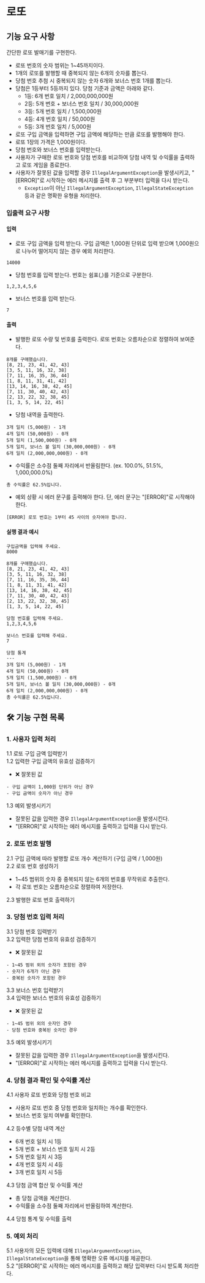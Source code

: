# 로또

## 기능 요구 사항

간단한 로또 발매기를 구현한다.
- 로또 번호의 숫자 범위는 1~45까지이다.
- 1개의 로또를 발행할 때 중복되지 않는 6개의 숫자를 뽑는다.
- 당첨 번호 추첨 시 중복되지 않는 숫자 6개와 보너스 번호 1개를 뽑는다.
- 당첨은 1등부터 5등까지 있다. 당첨 기준과 금액은 아래와 같다.
  - 1등: 6개 번호 일치 / 2,000,000,000원
  - 2등: 5개 번호 + 보너스 번호 일치 / 30,000,000원
  - 3등: 5개 번호 일치 / 1,500,000원
  - 4등: 4개 번호 일치 / 50,000원
  - 5등: 3개 번호 일치 / 5,000원
- 로또 구입 금액을 입력하면 구입 금액에 해당하는 만큼 로또를 발행해야 한다.
- 로또 1장의 가격은 1,000원이다.
- 당첨 번호와 보너스 번호를 입력받는다.
- 사용자가 구매한 로또 번호와 당첨 번호를 비교하여 당첨 내역 및 수익률을 출력하고 로또 게임을 종료한다.
- 사용자가 잘못된 값을 입력할 경우 `IllegalArgumentException`을 발생시키고, "[ERROR]"로 시작하는 에러 메시지를 출력 후 그 부분부터 입력을 다시 받는다.
  - `Exception`이 아닌 `IllegalArgumentException`, `IllegalStateException` 등과 같은 명확한 유형을 처리한다.

### 입출력 요구 사항

#### 입력

- 로또 구입 금액을 입력 받는다. 구입 금액은 1,000원 단위로 입력 받으며 1,000원으로 나누어 떨어지지 않는 경우 예외 처리한다.
```text
14000
```
- 당첨 번호를 입력 받는다. 번호는 쉼표(,)를 기준으로 구분한다.
```text
1,2,3,4,5,6
```
- 보너스 번호를 입력 받는다.
```
7
```

#### 출력

- 발행한 로또 수량 및 번호를 출력한다. 로또 번호는 오름차순으로 정렬하여 보여준다.
```text
8개를 구매했습니다.
[8, 21, 23, 41, 42, 43] 
[3, 5, 11, 16, 32, 38] 
[7, 11, 16, 35, 36, 44] 
[1, 8, 11, 31, 41, 42] 
[13, 14, 16, 38, 42, 45] 
[7, 11, 30, 40, 42, 43] 
[2, 13, 22, 32, 38, 45] 
[1, 3, 5, 14, 22, 45]
```
- 당첨 내역을 출력한다.
```text
3개 일치 (5,000원) - 1개
4개 일치 (50,000원) - 0개
5개 일치 (1,500,000원) - 0개
5개 일치, 보너스 볼 일치 (30,000,000원) - 0개
6개 일치 (2,000,000,000원) - 0개
```
- 수익률은 소수점 둘째 자리에서 반올림한다. (ex. 100.0%, 51.5%, 1,000,000.0%)
```text
총 수익률은 62.5%입니다.
```
- 예외 상황 시 에러 문구를 출력해야 한다. 단, 에러 문구는 "[ERROR]"로 시작해야 한다.
```text
[ERROR] 로또 번호는 1부터 45 사이의 숫자여야 합니다.
```

#### 실행 결과 예시

```text
구입금액을 입력해 주세요.
8000

8개를 구매했습니다.
[8, 21, 23, 41, 42, 43] 
[3, 5, 11, 16, 32, 38] 
[7, 11, 16, 35, 36, 44] 
[1, 8, 11, 31, 41, 42] 
[13, 14, 16, 38, 42, 45] 
[7, 11, 30, 40, 42, 43] 
[2, 13, 22, 32, 38, 45] 
[1, 3, 5, 14, 22, 45]

당첨 번호를 입력해 주세요.
1,2,3,4,5,6

보너스 번호를 입력해 주세요.
7

당첨 통계
---
3개 일치 (5,000원) - 1개
4개 일치 (50,000원) - 0개
5개 일치 (1,500,000원) - 0개
5개 일치, 보너스 볼 일치 (30,000,000원) - 0개
6개 일치 (2,000,000,000원) - 0개
총 수익률은 62.5%입니다.
```

## 🛠️ 기능 구현 목록

### 1. 사용자 입력 처리
1.1 로또 구입 금액 입력받기  
1.2 입력한 구입 금액의 유효성 검증하기
- ❌ 잘못된 값
```text
- 구입 금액이 1,000원 단위가 아닌 경우
- 구입 금액이 숫자가 아닌 경우
```

1.3 예외 발생시키기
- 잘못된 값을 입력한 경우 `IllegalArgumentException`을 발생시킨다.
- "[ERROR]"로 시작하는 에러 메시지를 출력하고 입력을 다시 받는다.

### 2. 로또 번호 발행
2.1 구입 금액에 따라 발행할 로또 개수 계산하기 (구입 금액 / 1,000원)  
2.2 로또 번호 생성하기
- 1~45 범위의 숫자 중 중복되지 않는 6개의 번호를 무작위로 추출한다.
- 각 로또 번호는 오름차순으로 정렬하여 저장한다.

2.3 발행한 로또 번호 출력하기

### 3. 당첨 번호 입력 처리
3.1 당첨 번호 입력받기  
3.2 입력한 당첨 번호의 유효성 검증하기
- ❌ 잘못된 값
```text
- 1~45 범위 외의 숫자가 포함된 경우
- 숫자가 6개가 아닌 경우
- 중복된 숫자가 포함된 경우 
``` 
3.3 보너스 번호 입력받기  
3.4 입력한 보너스 번호의 유효성 검증하기
- ❌ 잘못된 값
```text
- 1~45 범위 외의 숫자인 경우
- 당첨 번호와 중복된 숫자인 경우  
```
3.5 예외 발생시키기
- 잘못된 값을 입력한 경우 `IllegalArgumentException`을 발생시킨다.
- "[ERROR]"로 시작하는 에러 메시지를 출력하고 입력을 다시 받는다.

### 4. 당첨 결과 확인 및 수익률 계산
4.1 사용자 로또 번호와 당첨 번호 비교
- 사용자 로또 번호 중 당첨 번호와 일치하는 개수를 확인한다.
- 보너스 번호 일치 여부를 확인한다.

4.2 등수별 당첨 내역 계산
- 6개 번호 일치 시 1등
- 5개 번호 + 보너스 번호 일치 시 2등
- 5개 번호 일치 시 3등
- 4개 번호 일치 시 4등
- 3개 번호 일치 시 5등

4.3 당첨 금액 합산 및 수익률 계산
- 총 당첨 금액을 계산한다.
- 수익률을 소수점 둘째 자리에서 반올림하여 계산한다.

4.4 당첨 통계 및 수익률 출력

### 5. 예외 처리
5.1 사용자의 모든 입력에 대해 `IllegalArgumentException`, `IllegalStateException`을 통해 명확한 오류 메시지를 제공한다.  
5.2 "[ERROR]"로 시작하는 에러 메시지를 출력하고 해당 입력부터 다시 받도록 처리한다.
